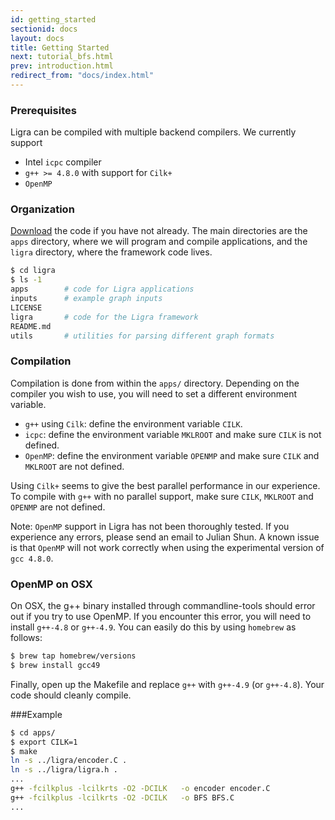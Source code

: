 ```yaml
---
id: getting_started
sectionid: docs
layout: docs
title: Getting Started
next: tutorial_bfs.html
prev: introduction.html
redirect_from: "docs/index.html"
---
```


### Prerequisites 

Ligra can be compiled with multiple backend compilers. We currently support

* Intel `icpc` compiler
* `g++ >= 4.8.0` with support for `Cilk+`
* `OpenMP`

### Organization

[Download](https://github.com/jshun/ligra/archive/master.zip) the code if you 
have not already. The main directories are the `apps` directory, where we will
program and compile applications, and the `ligra` directory, where the framework 
code lives. 

``` bash
$ cd ligra
$ ls -1
apps        # code for Ligra applications
inputs      # example graph inputs
LICENSE
ligra       # code for the Ligra framework
README.md
utils       # utilities for parsing different graph formats
```

### Compilation

Compilation is done from within the `apps/` directory. Depending on the compiler
you wish to use, you will need to set a different environment variable. 

* `g++` using `Cilk`: define the environment variable `CILK`. 
* `icpc`: define the environment variable `MKLROOT` and make sure `CILK` is not defined. 
* `OpenMP`: define the environment variable `OPENMP` and make sure 
  `CILK` and `MKLROOT` are not defined. 

Using `Cilk+` seems to give the best parallel performance in our experience. To compile 
with `g++` with no parallel support, make sure `CILK`, `MKLROOT` and `OPENMP` are not 
defined.

Note: `OpenMP` support in Ligra has not been thoroughly tested. If you experience 
any errors, please send an email to Julian Shun. A known issue is that `OpenMP`
will not work correctly when using the experimental version of `gcc 4.8.0`. 

### OpenMP on OSX

On OSX, the g++ binary installed through commandline-tools should error out if you try
to use OpenMP. If you encounter this error, you will need to install `g++-4.8` or 
`g++-4.9`. You can easily do this by using `homebrew` as follows: 

``` bash
$ brew tap homebrew/versions
$ brew install gcc49
```

Finally, open up the Makefile and replace `g++` with `g++-4.9` (or `g++-4.8`). Your
code should cleanly compile. 

###Example

``` bash
$ cd apps/
$ export CILK=1
$ make
ln -s ../ligra/encoder.C .
ln -s ../ligra/ligra.h .
...
g++ -fcilkplus -lcilkrts -O2 -DCILK   -o encoder encoder.C
g++ -fcilkplus -lcilkrts -O2 -DCILK   -o BFS BFS.C
...
```
